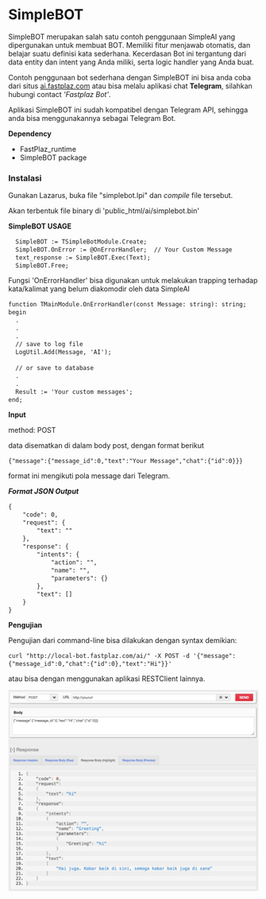 

# SimpleBOT

SimpleBOT merupakan salah satu contoh penggunaan SimpleAI yang dipergunakan untuk membuat BOT.
Memiliki fitur menjawab otomatis, dan belajar suatu definisi kata sederhana.
Kecerdasan Bot ini tergantung dari data entity dan intent yang Anda miliki, serta logic handler yang Anda buat.

Contoh penggunaan bot sederhana dengan SimpleBOT ini bisa anda coba dari situs [ai.fastplaz.com](http://ai.fastplaz.com) atau bisa melalu aplikasi chat **Telegram**, silahkan hubungi contact *'Fastplaz Bot'*.

Aplikasi SimpleBOT ini sudah kompatibel dengan Telegram API, sehingga anda bisa menggunakannya sebagai Telegram Bot.


**Dependency**

- FastPlaz_runtime
- SimpleBOT package

### Instalasi

Gunakan Lazarus, buka file "simplebot.lpi" dan *compile* file tersebut.

Akan terbentuk file binary di 'public_html/ai/simplebot.bin'

**SimpleBOT USAGE**

```
  SimpleBOT := TSimpleBotModule.Create;
  SimpleBOT.OnError := @OnErrorHandler;  // Your Custom Message
  text_response := SimpleBOT.Exec(Text);
  SimpleBOT.Free;

```

Fungsi 'OnErrorHandler' bisa digunakan untuk melakukan trapping terhadap kata/kalimat yang belum diakomodir oleh data SimpleAI

```delphi
function TMainModule.OnErrorHandler(const Message: string): string;
begin
  .
  .
  .
  // save to log file
  LogUtil.Add(Message, 'AI');
  
  // or save to database
  .
  .
  Result := 'Your custom messages';
end;
```

**Input**

method: POST

data disematkan di dalam body post, dengan format berikut

```
{"message":{"message_id":0,"text":"Your Message","chat":{"id":0}}}
```

format ini mengikuti pola message dari Telegram.


***Format JSON Output***

```
{
	"code": 0,
	"request": {
		"text": ""
	},
	"response": {
		"intents": {
			"action": "",
			"name": "",
			"parameters": {}
		},
		"text": []
	}
}
```



**Pengujian**

Pengujian dari command-line bisa dilakukan dengan syntax demikian:

```
curl "http://local-bot.fastplaz.com/ai/" -X POST -d '{"message":{"message_id":0,"chat":{"id":0},"text":"Hi"}}'
```

atau bisa dengan menggunakan aplikasi RESTClient lainnya.


![Format](img/format_01.png "Format")
